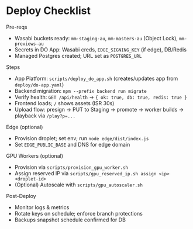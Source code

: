 # Deploy Checklist

Pre-reqs
- Wasabi buckets ready: `mm-staging-au`, `mm-masters-au` (Object Lock), `mm-previews-au`
- Secrets in DO App: Wasabi creds, `EDGE_SIGNING_KEY` (if edge), DB/Redis
- Managed Postgres created; URL set as `POSTGRES_URL`

Steps
- App Platform: `scripts/deploy_do_app.sh` (creates/updates app from `deploy/do-app.yaml`)
- Backend migration: `npm --prefix backend run migrate`
- Verify health: `GET /api/health` → `{ ok: true, db: true, redis: true }`
- Frontend loads; `/` shows assets (ISR 30s)
- Upload flow: presign → PUT to Staging → promote → worker builds → playback via `/play?p=...`

Edge (optional)
- Provision droplet; set env; run `node edge/dist/index.js`
- Set `EDGE_PUBLIC_BASE` and DNS for edge domain

GPU Workers (optional)
- Provision via `scripts/provision_gpu_worker.sh`
- Assign reserved IP via `scripts/gpu_reserved_ip.sh assign <ip> <droplet-id>`
- (Optional) Autoscale with `scripts/gpu_autoscaler.sh`

Post-Deploy
- Monitor logs & metrics
- Rotate keys on schedule; enforce branch protections
- Backups snapshot schedule confirmed for DB

